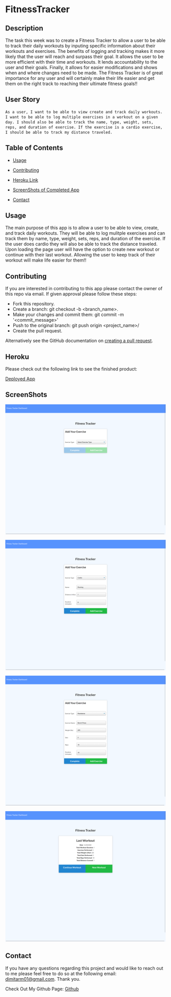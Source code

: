 # FitnessTracker

## Description

The task this week was to create a Fitness Tracker to allow a user to be able to track their daily workouts by inputing specific information about their workouts and exercises. The benefits of logging and tracking
makes it more likely that the user will reach and surpass their goal. It allows the user to be more efficient with their time and workouts. It lends accountability to the user and their goals. Finally, it allows for easier modifications and shows when and where changes need to be made. The Fitness Tracker is of great importance for any user and will certainly make their life easier and get them on the right track to reaching their ultimate fitness goals!!

## User Story

```
As a user, I want to be able to view create and track daily workouts. I want to be able to log multiple exercises in a workout on a given day. I should also be able to track the name, type, weight, sets, reps, and duration of exercise. If the exercise is a cardio exercise, I should be able to track my distance traveled.
```

## Table of Contents

* [Usage](#usage)

* [Contributing](#Contributing)

* [Heroku Link](#heroku)

* [ScreenShots of Completed App](#screenshots)

* [Contact](#contact)

## Usage

The main purpose of this app is to allow a user to be able to view, create, and track daily workouts. They will be able to log mulitple exercises and can track them by name, type, weight, sets, reps, and duration of the exercise. If the user does cardio they will also be able to track the distance traveled. Upon loading the page user will have the option to create new workout or continue with their last workout. Allowing the user to keep track of their workout will make life easier for them!!

## Contributing

If you are interested in contributing to this app please contact the owner of this repo via email. If given approval please follow these steps:

* Fork this repository.
* Create a branch: git checkout -b <branch_name>.
* Make your changes and commit them: git commit -m '<commit_message>'
* Push to the original branch: git push origin <project_name>/<location>
* Create the pull request.

Alternatively see the GitHub documentation on [creating a pull request](https://docs.github.com/en/free-pro-team@latest/github/collaborating-with-issues-and-pull-requests/creating-a-pull-request).

## Heroku

Please check out the following link to see the finished product:

[Deployed App](https://dm-fit-app.herokuapp.com/)

## ScreenShots

![Add Exercise](public/assets/images/AddExercise.png)

![Cardio](public/assets/images/CardioExercise.png)

![Resistance](public/assets/images/ResistanceExercise.png)

![Last Workout](public/assets/images/LastWorkout.png)

## Contact
If you have any questions regarding this project and would like to reach out to me please feel free to do so at the following email: dimitarm01@gmail.com. Thank you.

Check Out My Github Page:
[Github](https://github.com/dspark8916)